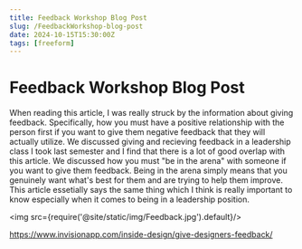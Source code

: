 ```yaml
---
title: Feedback Workshop Blog Post
slug: /FeedbackWorkshop-blog-post
date: 2024-10-15T15:30:00Z
tags: [freeform]
---
```


# Feedback Workshop Blog Post

When reading this article, I was really struck by the information about giving feedback. Specifically, how you must have a positive relationship with the person first if you want to give them negative feedback that they will actually utilize. We discussed giving and recieving feedback in a leadership class I took last semester and I find that there is a lot of good overlap with this article. We discussed how you must "be in the arena" with someone if you want to give them feedback. Being in the arena simply means that you genuinely want what's best for them and are trying to help them improve. This article essetially says the same thing which I think is really important to know especially when it comes to being in a leadership position.

<img src={require('@site/static/img/Feedback.jpg').default}/> 

https://www.invisionapp.com/inside-design/give-designers-feedback/